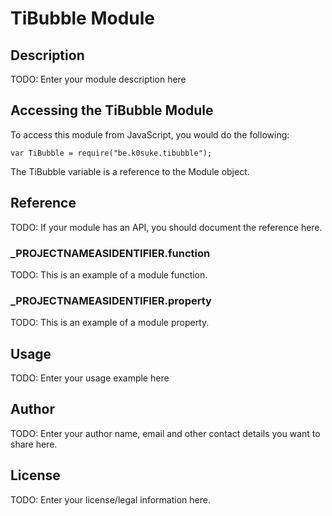 # TiBubble Module

## Description

TODO: Enter your module description here

## Accessing the TiBubble Module

To access this module from JavaScript, you would do the following:

	var TiBubble = require("be.k0suke.tibubble");

The TiBubble variable is a reference to the Module object.	

## Reference

TODO: If your module has an API, you should document
the reference here.

### ___PROJECTNAMEASIDENTIFIER__.function

TODO: This is an example of a module function.

### ___PROJECTNAMEASIDENTIFIER__.property

TODO: This is an example of a module property.

## Usage

TODO: Enter your usage example here

## Author

TODO: Enter your author name, email and other contact
details you want to share here. 

## License

TODO: Enter your license/legal information here.
